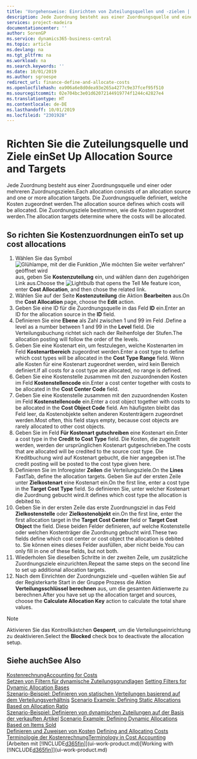 ```yaml
---
title: 'Vorgehensweise: Einrichten von Zuteilungsquellen und -zielen | Microsoft Docs'
description: Jede Zuordnung besteht aus einer Zuordnungsquelle und einer oder mehreren Zuordnungszielen. Die Zuordnungsquelle definiert, welche Kosten zugeordnet werden. Die Zuordnungsziele bestimmen, wie die Kosten zugeordnet werden.
services: project-madeira
documentationcenter: ''
author: SorenGP
ms.service: dynamics365-business-central
ms.topic: article
ms.devlang: na
ms.tgt_pltfrm: na
ms.workload: na
ms.search.keywords: ''
ms.date: 10/01/2019
ms.author: sgroespe
redirect_url: finance-define-and-allocate-costs
ms.openlocfilehash: ea906a6e8d0dea93e265a4277c9e37fcef95f510
ms.sourcegitcommit: 02e704bc3e01d62072144919774f1244c42827e4
ms.translationtype: HT
ms.contentlocale: de-DE
ms.lasthandoff: 10/01/2019
ms.locfileid: "2301928"
---
```

# <a name="set-up-allocation-source-and-targets"></a><span data-ttu-id="0cf75-105">Richten Sie die Zuteilungsquelle und Ziele ein</span><span class="sxs-lookup"><span data-stu-id="0cf75-105">Set Up Allocation Source and Targets</span></span>
<span data-ttu-id="0cf75-106">Jede Zuordnung besteht aus einer Zuordnungsquelle und einer oder mehreren Zuordnungszielen.</span><span class="sxs-lookup"><span data-stu-id="0cf75-106">Each allocation consists of an allocation source and one or more allocation targets.</span></span> <span data-ttu-id="0cf75-107">Die Zuordnungsquelle definiert, welche Kosten zugeordnet werden.</span><span class="sxs-lookup"><span data-stu-id="0cf75-107">The allocation source defines which costs will be allocated.</span></span> <span data-ttu-id="0cf75-108">Die Zuordnungsziele bestimmen, wie die Kosten zugeordnet werden.</span><span class="sxs-lookup"><span data-stu-id="0cf75-108">The allocation targets determine where the costs will be allocated.</span></span>  

## <a name="to-set-up-cost-allocations"></a><span data-ttu-id="0cf75-109">So richten Sie Kostenzuordnungen ein</span><span class="sxs-lookup"><span data-stu-id="0cf75-109">To set up cost allocations</span></span>  
1.  <span data-ttu-id="0cf75-110">Wählen Sie das Symbol ![Glühlampe, mit der die Funktion „Wie möchten Sie weiter verfahren“ geöffnet wird](media/ui-search/search_small.png "Wie möchten Sie weiter verfahren?") aus, geben Sie **Kostenzuteilung** ein, und wählen dann den zugehörigen Link aus.</span><span class="sxs-lookup"><span data-stu-id="0cf75-110">Choose the ![Lightbulb that opens the Tell Me feature](media/ui-search/search_small.png "Tell me what you want to do") icon, enter **Cost Allocation**, and then chose the related link.</span></span>  
2.  <span data-ttu-id="0cf75-111">Wählen Sie auf der Seite **Kostenzuteilung** die Aktion **Bearbeiten** aus.</span><span class="sxs-lookup"><span data-stu-id="0cf75-111">On the **Cost Allocation** page, choose the **Edit** action.</span></span>  
3.  <span data-ttu-id="0cf75-112">Geben Sie eine ID für die Zuordnungsquelle in das Feld **ID** ein.</span><span class="sxs-lookup"><span data-stu-id="0cf75-112">Enter an ID for the allocation source in the **ID** field.</span></span>  
4.  <span data-ttu-id="0cf75-113">Definieren Sie eine **Ebene** als Zahl zwischen 1 und 99 im Feld .</span><span class="sxs-lookup"><span data-stu-id="0cf75-113">Define a level as a number between 1 and 99 in the **Level** field.</span></span> <span data-ttu-id="0cf75-114">Die Verteilungsbuchung richtet sich nach der Reihenfolge der Stufen.</span><span class="sxs-lookup"><span data-stu-id="0cf75-114">The allocation posting will follow the order of the levels.</span></span>  
5.  <span data-ttu-id="0cf75-115">Geben Sie eine Kostenart ein, um festzulegen, welche Kostenarten im Feld **Kostenartbereich** zugeordnet werden.</span><span class="sxs-lookup"><span data-stu-id="0cf75-115">Enter a cost type to define which cost types will be allocated in the **Cost Type Range** field.</span></span> <span data-ttu-id="0cf75-116">Wenn alle Kosten für eine Kostenart zugeordnet werden, wird kein Bereich definiert.</span><span class="sxs-lookup"><span data-stu-id="0cf75-116">If all costs for a cost type are allocated, no range is defined.</span></span>  
6.  <span data-ttu-id="0cf75-117">Geben Sie eine Kostenstelle zusammen mit den zuzuordnenden Kosten im Feld **Kostenstellencode** ein.</span><span class="sxs-lookup"><span data-stu-id="0cf75-117">Enter a cost center together with costs to be allocated in the **Cost Center Code** field.</span></span>  
7.  <span data-ttu-id="0cf75-118">Geben Sie eine Kostenstelle zusammen mit den zuzuordnenden Kosten im Feld **Kostenstellencode** ein.</span><span class="sxs-lookup"><span data-stu-id="0cf75-118">Enter a cost object together with costs to be allocated in the **Cost Object Code** field.</span></span> <span data-ttu-id="0cf75-119">Am häufigsten bleibt das Feld leer, da Kostenobjekte selten anderen Kostenträgern zugeordnet werden.</span><span class="sxs-lookup"><span data-stu-id="0cf75-119">Most often, this field stays empty, because cost objects are rarely allocated to other cost objects.</span></span>  
8.  <span data-ttu-id="0cf75-120">Geben Sie im Feld **Für Kostenart gutschreiben** eine Kostenart ein.</span><span class="sxs-lookup"><span data-stu-id="0cf75-120">Enter a cost type in the **Credit to Cost Type** field.</span></span> <span data-ttu-id="0cf75-121">Die Kosten, die zugeteilt werden, werden der ursprünglichen Kostenart gutgeschrieben.</span><span class="sxs-lookup"><span data-stu-id="0cf75-121">The costs that are allocated will be credited to the source cost type.</span></span> <span data-ttu-id="0cf75-122">Die Kreditbuchung wird auf Kostenart gebucht, die hier angegeben ist.</span><span class="sxs-lookup"><span data-stu-id="0cf75-122">The credit posting will be posted to the cost type given here.</span></span>  
9. <span data-ttu-id="0cf75-123">Definieren Sie im Inforegister **Zeilen** die Verteilungsziele.</span><span class="sxs-lookup"><span data-stu-id="0cf75-123">On the **Lines** FastTab, define the allocation targets.</span></span> <span data-ttu-id="0cf75-124">Geben Sie auf der ersten Zeile unter **Zielkostenart** eine Kostenart ein.</span><span class="sxs-lookup"><span data-stu-id="0cf75-124">On the first line, enter a cost type in the **Target Cost Type** field.</span></span> <span data-ttu-id="0cf75-125">So definieren Sie, unter welcher Kostenart die Zuordnung gebucht wird.</span><span class="sxs-lookup"><span data-stu-id="0cf75-125">It defines which cost type the allocation is debited to.</span></span>  
10. <span data-ttu-id="0cf75-126">Geben Sie in der ersten Zeile das erste Zuordnungsziel in das Feld **Zielkostenstelle** oder **Zielkostenobjekt** ein.</span><span class="sxs-lookup"><span data-stu-id="0cf75-126">On the first line, enter the first allocation target in the **Target Cost Center** field or **Target Cost Object** the field.</span></span> <span data-ttu-id="0cf75-127">Diese beiden Felder definieren, auf welche Kostenstelle oder welchen Kostenträger die Zuordnung gebucht wird.</span><span class="sxs-lookup"><span data-stu-id="0cf75-127">These two fields define which cost center or cost object the allocation is debited to.</span></span> <span data-ttu-id="0cf75-128">Sie können eines dieses Felder ausfüllen, aber nicht beide.</span><span class="sxs-lookup"><span data-stu-id="0cf75-128">You can only fill in one of these fields, but not both.</span></span>  
11. <span data-ttu-id="0cf75-129">Wiederholen Sie dieselben Schritte in der zweiten Zeile, um zusätzliche Zuordnungsziele einzurichten.</span><span class="sxs-lookup"><span data-stu-id="0cf75-129">Repeat the same steps on the second line to set up additional allocation targets.</span></span>  
12. <span data-ttu-id="0cf75-130">Nach dem Einrichten der Zuordnungsziele und -quellen wählen Sie auf der Registerkarte Start in der Gruppe Prozess die Aktion **Verteilungsschlüssel berechnen** aus, um die gesamten Aktienwerte zu berechnen.</span><span class="sxs-lookup"><span data-stu-id="0cf75-130">After you have set up the allocation target and sources, choose the **Calculate Allocation Key** action to calculate the total share values.</span></span>  

> [!NOTE]  
>  <span data-ttu-id="0cf75-131">Aktivieren Sie das Kontrollkästchen **Gesperrt**, um die Verteilungseinrichtung zu deaktivieren.</span><span class="sxs-lookup"><span data-stu-id="0cf75-131">Select the **Blocked** check box to deactivate the allocation setup.</span></span>  

## <a name="see-also"></a><span data-ttu-id="0cf75-132">Siehe auch</span><span class="sxs-lookup"><span data-stu-id="0cf75-132">See Also</span></span>  
[<span data-ttu-id="0cf75-133">Kostenrechnung</span><span class="sxs-lookup"><span data-stu-id="0cf75-133">Accounting for Costs</span></span>](finance-manage-cost-accounting.md)  
 <span data-ttu-id="0cf75-134">[Setzen von Filtern für dynamische Zuteilungsgrundlagen](finance-setting-filters-for-dynamic-allocation-bases.md) </span><span class="sxs-lookup"><span data-stu-id="0cf75-134">[Setting Filters for Dynamic Allocation Bases](finance-setting-filters-for-dynamic-allocation-bases.md) </span></span>  
 <span data-ttu-id="0cf75-135">[Szenario-Beispiel: Definieren von statischen Verteilungen basierend auf dem Verteilungsverhältnis](finance-scenario-example-defining-static-allocations-based-on-allocation-ratio.md) </span><span class="sxs-lookup"><span data-stu-id="0cf75-135">[Scenario Example: Defining Static Allocations Based on Allocation Ratio](finance-scenario-example-defining-static-allocations-based-on-allocation-ratio.md) </span></span>  
 <span data-ttu-id="0cf75-136">[Szenario-Beispiel: Definieren von dynamischen Zuteilungen auf der Basis der verkauften Artikel](finance-scenario-example-defining-dynamic-allocations-based-on-items-sold.md) </span><span class="sxs-lookup"><span data-stu-id="0cf75-136">[Scenario Example: Defining Dynamic Allocations Based on Items Sold](finance-scenario-example-defining-dynamic-allocations-based-on-items-sold.md) </span></span>  
 <span data-ttu-id="0cf75-137">[Definieren und Zuweisen von Kosten](finance-define-and-allocate-costs.md) </span><span class="sxs-lookup"><span data-stu-id="0cf75-137">[Defining and Allocating Costs](finance-define-and-allocate-costs.md) </span></span>  
 [<span data-ttu-id="0cf75-138">Terminologie der Kostenrechnung</span><span class="sxs-lookup"><span data-stu-id="0cf75-138">Terminology in Cost Accounting</span></span>](finance-terminology-in-cost-accounting.md)  
 <span data-ttu-id="0cf75-139">[Arbeiten mit [!INCLUDE[d365fin](includes/d365fin_md.md)]](ui-work-product.md)</span><span class="sxs-lookup"><span data-stu-id="0cf75-139">[Working with [!INCLUDE[d365fin](includes/d365fin_md.md)]](ui-work-product.md)</span></span>
